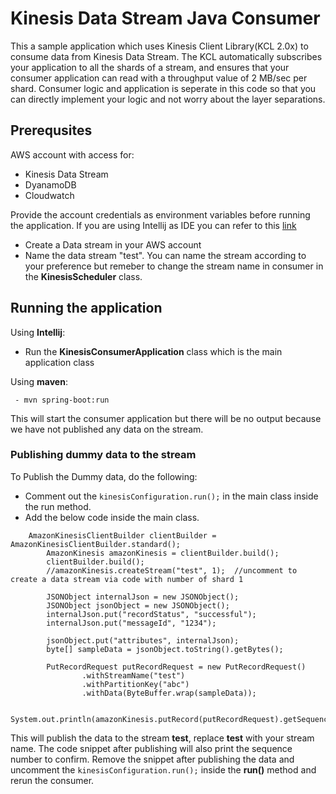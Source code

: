 # Kinesis Data Stream Java Consumer

This a sample application which uses Kinesis Client Library(KCL 2.0x) to consume data from Kinesis Data Stream. 
The KCL automatically subscribes your application to all the shards of a stream, and ensures that your consumer application can read with a throughput value of 2 MB/sec per shard.
Consumer logic and application is seperate in this code so that you can directly implement your logic and not worry about the layer separations.

## Prerequsites

AWS account with access for: 
- Kinesis Data Stream
- DyanamoDB
- Cloudwatch
	
Provide the account credentials as environment variables before running the application.
If you are using Intellij as IDE you can refer to this [link](https://docs.aws.amazon.com/toolkit-for-jetbrains/latest/userguide/setup-credentials.html)

- Create a Data stream in your AWS account
- Name the data stream "test". You can name the stream according to your preference but remeber to change the stream name in consumer in the **KinesisScheduler** class.

## Running the application

Using **Intellij**:

- Run the **KinesisConsumerApplication** class which is the main application class
 
Using **maven**:

```
 - mvn spring-boot:run
```
 
 This will start the consumer application but there will be no output because we have not published any data on the stream.
 
### Publishing dummy data to the stream 

To Publish the Dummy data, do the following:

- Comment out the ```kinesisConfiguration.run();``` in the main class inside the run method.
- Add the below code inside the main class. 
	
```
	AmazonKinesisClientBuilder clientBuilder = AmazonKinesisClientBuilder.standard();
		AmazonKinesis amazonKinesis = clientBuilder.build();
		clientBuilder.build();
		//amazonKinesis.createStream("test", 1);  //uncomment to create a data stream via code with number of shard 1

		JSONObject internalJson = new JSONObject();
		JSONObject jsonObject = new JSONObject();
		internalJson.put("recordStatus", "successful");
		internalJson.put("messageId", "1234");

		jsonObject.put("attributes", internalJson);
		byte[] sampleData = jsonObject.toString().getBytes();

		PutRecordRequest putRecordRequest = new PutRecordRequest()
				.withStreamName("test")
				.withPartitionKey("abc")
				.withData(ByteBuffer.wrap(sampleData));

		System.out.println(amazonKinesis.putRecord(putRecordRequest).getSequenceNumber());
```

This will publish the data to the stream **test**, replace **test** with your stream name.
The code snippet after publishing will also print the sequence number to confirm.
Remove the snippet after publishing the data and uncomment the ```kinesisConfiguration.run();``` inside the **run()** method and rerun the consumer.






